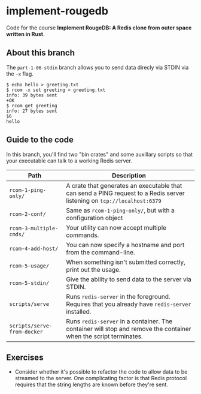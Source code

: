 # implement-rougedb

Code for the course **Implement RougeDB: A Redis clone from outer space written in
Rust**.

## About this branch

The `part-1-06-stdin` branch allows you to send data direcly via STDIN via the `-x` flag.

```console
$ echo hello > greeting.txt
$ rcom -x set greeting < greeting.txt
info: 39 bytes sent
+OK
$ rcom get greeting
info: 27 bytes sent
$6
hello
```

## Guide to the code

In this branch, you'll find two "bin crates"  and some auxillary scripts so that
your executable can talk to a working Redis server.

| Path | Description |
|------|--------------|
| `rcom-1-ping-only/` | A crate that generates an executable that can send a PING request to a Redis server listening on `tcp://localhost:6379` |
| `rcom-2-conf/` | Same as `rcom-1-ping-only/`, but with a configuration object |
| `rcom-3-multiple-cmds/` | Your utility can now accept multiple commands. |
| `rcom-4-add-host/` | You can now specify a hostname and port from the command-line. |
| `rcom-5-usage/` | When something isn't submitted correctly, print out the usage. |
| `rcom-5-stdin/` | Give the ability to send data to the server via STDIN. |
| `scripts/serve` | Runs `redis-server` in the foreground. Requires that you already have `redis-server` installed. |
| `scripts/serve-from-docker` | Runs `redis-server` in a container. The container will stop and remove the container when the script terminates. |

## Exercises

- Consider whether it's possible to refactor the code to allow data to be
  streamed to the server. One complicating factor is that Redis protocol
  requires that the string lengths are known before they're sent.
